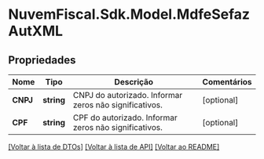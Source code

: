 # NuvemFiscal.Sdk.Model.MdfeSefazAutXML

## Propriedades

Nome | Tipo | Descrição | Comentários
------------ | ------------- | ------------- | -------------
**CNPJ** | **string** | CNPJ do autorizado.  Informar zeros não significativos. | [optional] 
**CPF** | **string** | CPF do autorizado.  Informar zeros não significativos. | [optional] 

[[Voltar à lista de DTOs]](../README.md#documentation-for-models) [[Voltar à lista de API]](../README.md#documentation-for-api-endpoints) [[Voltar ao README]](../README.md)

